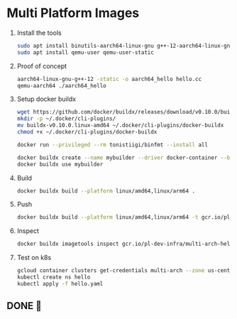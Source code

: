 # Multi Platform Images

1. Install the tools

    ```bash
    sudo apt install binutils-aarch64-linux-gnu g++-12-aarch64-linux-gnu gcc-12-aarch64-linux-gnu
    sudo apt install qemu-user qemu-user-static
    ```

1. Proof of concept

    ```bash
    aarch64-linux-gnu-g++-12 -static -o aarch64_hello hello.cc
    qemu-aarch64 ./aarch64_hello
    ```

1. Setup docker buildx

    ```bash
    wget https://github.com/docker/buildx/releases/download/v0.10.0/buildx-v0.10.0.linux-amd64
    mkdir -p ~/.docker/cli-plugins/
    mv buildx-v0.10.0.linux-amd64 ~/.docker/cli-plugins/docker-buildx
    chmod +x ~/.docker/cli-plugins/docker-buildx

    docker run --privileged --rm tonistiigi/binfmt --install all

    docker buildx create --name mybuilder --driver docker-container --bootstrap
    docker buildx use mybuilder
    ```

1. Build

    ```bash
    docker buildx build --platform linux/amd64,linux/arm64 .
    ```

1. Push

    ```bash
    docker buildx build --platform linux/amd64,linux/arm64 -t gcr.io/pl-dev-infra/multi-arch-hello:latest --push .
    ```

1. Inspect

    ```bash
    docker buildx imagetools inspect gcr.io/pl-dev-infra/multi-arch-hello:latest
    ```

1. Test on k8s

    ```bash
    gcloud container clusters get-credentials multi-arch --zone us-central1-a --project pl-pixies
    kubectl create ns hello
    kubectl apply -f hello.yaml
    ```

## DONE 🎉
